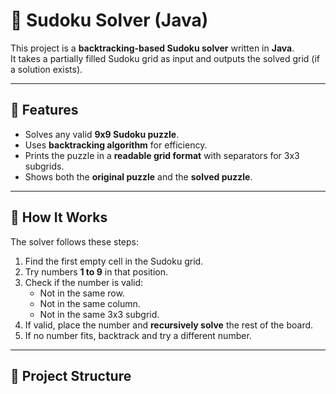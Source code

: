 # 🧩 Sudoku Solver (Java)

This project is a **backtracking-based Sudoku solver** written in **Java**.  
It takes a partially filled Sudoku grid as input and outputs the solved grid (if a solution exists).

---

## 📌 Features
- Solves any valid **9x9 Sudoku puzzle**.
- Uses **backtracking algorithm** for efficiency.
- Prints the puzzle in a **readable grid format** with separators for 3x3 subgrids.
- Shows both the **original puzzle** and the **solved puzzle**.

---

## 🚀 How It Works
The solver follows these steps:
1. Find the first empty cell in the Sudoku grid.
2. Try numbers **1 to 9** in that position.
3. Check if the number is valid:
   - Not in the same row.
   - Not in the same column.
   - Not in the same 3x3 subgrid.
4. If valid, place the number and **recursively solve** the rest of the board.
5. If no number fits, backtrack and try a different number.

---

## 📂 Project Structure
